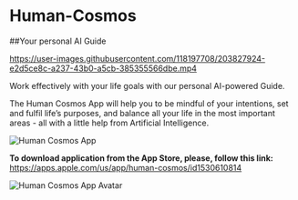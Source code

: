 # Human-Cosmos
##Your personal AI Guide

https://user-images.githubusercontent.com/118197708/203827924-e2d5ce8c-a237-43b0-a5cb-385355566dbe.mp4

Work effectively with your life goals with our personal AI-powered Guide.

The Human Cosmos App will help you to be mindful of your intentions, set and fulfil life’s purposes, and balance all your life in the most important areas - all with a little help from Artificial Intelligence.

![Human Cosmos App](https://user-images.githubusercontent.com/118197708/203828387-4110043c-07a7-4bb3-97d0-6310731be1b1.jpg)

**To download application from the App Store, please, follow this link:**
https://apps.apple.com/us/app/human-cosmos/id1530610814

![Human Cosmos App Avatar](https://user-images.githubusercontent.com/118197708/203828703-b0ba9e06-12d9-4658-9d96-e7b034883a26.jpg)





